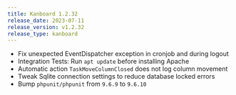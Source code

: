 ```yaml
---
title: Kanboard 1.2.32
release_date: 2023-07-11
release_version: v1.2.32
release_type: kanboard
---
```


* Fix unexpected EventDispatcher exception in cronjob and during logout
* Integration Tests: Run `apt update` before installing Apache
* Automatic action `TaskMoveColumnClosed` does not log column movement
* Tweak Sqlite connection settings to reduce database locked errors
* Bump `phpunit/phpunit` from `9.6.9` to `9.6.10`
